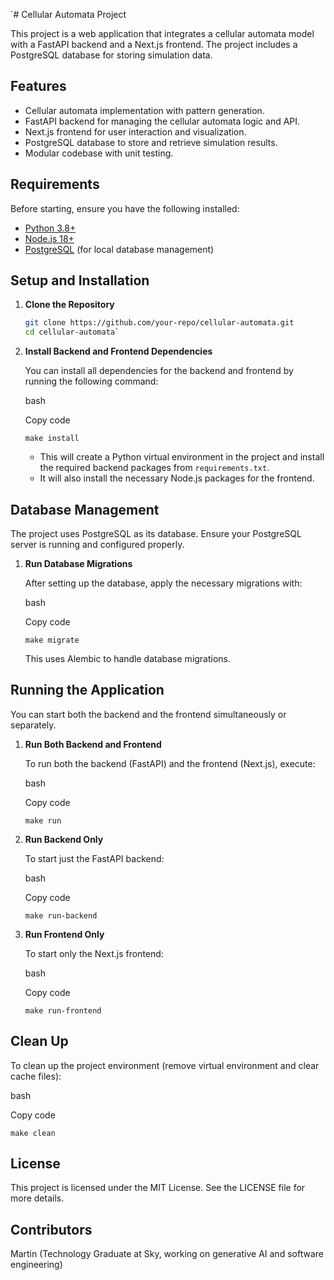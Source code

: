 `# Cellular Automata Project

This project is a web application that integrates a cellular automata model with a FastAPI backend and a Next.js frontend. The project includes a PostgreSQL database for storing simulation data.

## Features

- Cellular automata implementation with pattern generation.
- FastAPI backend for managing the cellular automata logic and API.
- Next.js frontend for user interaction and visualization.
- PostgreSQL database to store and retrieve simulation results.
- Modular codebase with unit testing.

## Requirements

Before starting, ensure you have the following installed:

- [Python 3.8+](https://www.python.org/)
- [Node.js 18+](https://nodejs.org/)
- [PostgreSQL](https://www.postgresql.org/) (for local database management)

## Setup and Installation

1. **Clone the Repository**

   ```bash
   git clone https://github.com/your-repo/cellular-automata.git
   cd cellular-automata`

   ```

2. **Install Backend and Frontend Dependencies**

   You can install all dependencies for the backend and frontend by running the following command:

   bash

   Copy code

   `make install`

   - This will create a Python virtual environment in the project and install the required backend packages from `requirements.txt`.
   - It will also install the necessary Node.js packages for the frontend.

## Database Management

The project uses PostgreSQL as its database. Ensure your PostgreSQL server is running and configured properly.

1.  **Run Database Migrations**

    After setting up the database, apply the necessary migrations with:

    bash

    Copy code

    `make migrate`

    This uses Alembic to handle database migrations.

## Running the Application

You can start both the backend and the frontend simultaneously or separately.

1.  **Run Both Backend and Frontend**

    To run both the backend (FastAPI) and the frontend (Next.js), execute:

    bash

    Copy code

    `make run`

2.  **Run Backend Only**

    To start just the FastAPI backend:

    bash

    Copy code

    `make run-backend`

3.  **Run Frontend Only**

    To start only the Next.js frontend:

    bash

    Copy code

    `make run-frontend`

## Clean Up

To clean up the project environment (remove virtual environment and clear cache files):

bash

Copy code

`make clean`

## License

This project is licensed under the MIT License. See the LICENSE file for more details.

## Contributors

Martin (Technology Graduate at Sky, working on generative AI and software engineering)
